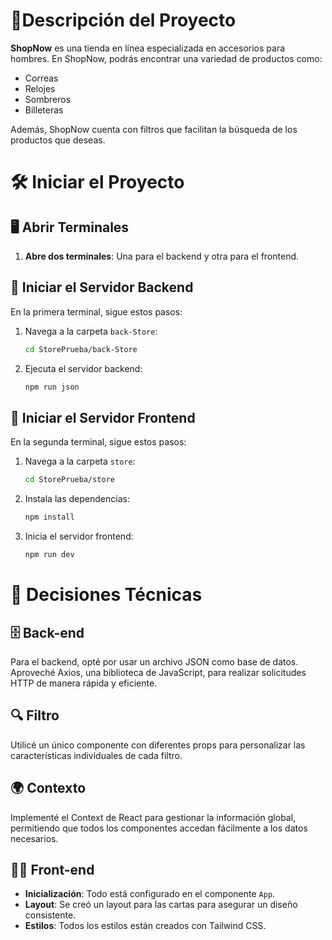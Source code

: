 # 🛒Descripción del Proyecto

**ShopNow** es una tienda en línea especializada en accesorios para hombres. En ShopNow, podrás encontrar una variedad de productos como:

- Correas
- Relojes
- Sombreros
- Billeteras

Además, ShopNow cuenta con filtros que facilitan la búsqueda de los productos que deseas.

# 🛠️ Iniciar el Proyecto

  ## 🖥️ Abrir Terminales

  1. **Abre dos terminales**: Una para el backend y otra para el frontend.

  ## 🚀 Iniciar el Servidor Backend

En la primera terminal, sigue estos pasos:

1. Navega a la carpeta `back-Store`:
    ```bash
    cd StorePrueba/back-Store
    ```

2. Ejecuta el servidor backend:
    ```bash
    npm run json
    ```

## 🚀 Iniciar el Servidor Frontend

En la segunda terminal, sigue estos pasos:

1. Navega a la carpeta `store`:
    ```bash
    cd StorePrueba/store
    ```

2. Instala las dependencias:
    ```bash
    npm install
    ```

3. Inicia el servidor frontend:
    ```bash
    npm run dev
    ```

# 🔧 Decisiones Técnicas

## 🗄️ Back-end

Para el backend, opté por usar un archivo JSON como base de datos. Aproveché Axios, una biblioteca de JavaScript, para realizar solicitudes HTTP de manera rápida y eficiente.

## 🔍 Filtro

Utilicé un único componente con diferentes props para personalizar las características individuales de cada filtro.

## 🌍 Contexto

Implementé el Context de React para gestionar la información global, permitiendo que todos los componentes accedan fácilmente a los datos necesarios.

## 👨‍💻 Front-end

- **Inicialización**: Todo está configurado en el componente `App`.
- **Layout**: Se creó un layout para las cartas para asegurar un diseño consistente.
- **Estilos**: Todos los estilos están creados con Tailwind CSS.
